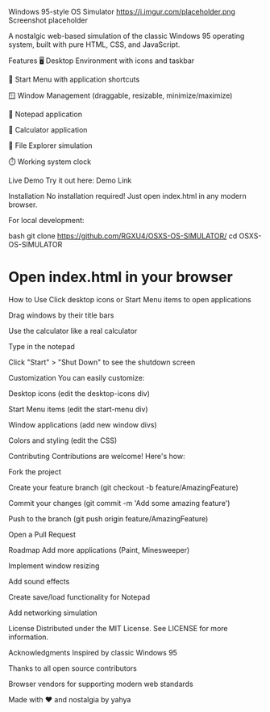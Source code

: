 Windows 95-style OS Simulator
https://i.imgur.com/placeholder.png Screenshot placeholder

A nostalgic web-based simulation of the classic Windows 95 operating system, built with pure HTML, CSS, and JavaScript.

Features
🖥️ Desktop Environment with icons and taskbar

🚀 Start Menu with application shortcuts

🪟 Window Management (draggable, resizable, minimize/maximize)

📝 Notepad application

🧮 Calculator application

💾 File Explorer simulation

⏱️ Working system clock

Live Demo
Try it out here: Demo Link

Installation
No installation required! Just open index.html in any modern browser.

For local development:

bash
git clone https://github.com/RGXU4/OSXS-OS-SIMULATOR/
cd OSXS-OS-SIMULATOR
# Open index.html in your browser
How to Use
Click desktop icons or Start Menu items to open applications

Drag windows by their title bars

Use the calculator like a real calculator

Type in the notepad

Click "Start" > "Shut Down" to see the shutdown screen

Customization
You can easily customize:

Desktop icons (edit the desktop-icons div)

Start Menu items (edit the start-menu div)

Window applications (add new window divs)

Colors and styling (edit the CSS)

Contributing
Contributions are welcome! Here's how:

Fork the project

Create your feature branch (git checkout -b feature/AmazingFeature)

Commit your changes (git commit -m 'Add some amazing feature')

Push to the branch (git push origin feature/AmazingFeature)

Open a Pull Request

Roadmap
Add more applications (Paint, Minesweeper)

Implement window resizing

Add sound effects

Create save/load functionality for Notepad

Add networking simulation

License
Distributed under the MIT License. See LICENSE for more information.

Acknowledgments
Inspired by classic Windows 95

Thanks to all open source contributors

Browser vendors for supporting modern web standards

Made with ❤️ and nostalgia by yahya 
